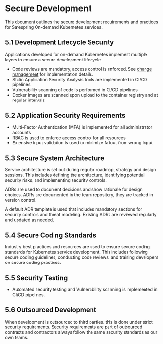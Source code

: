 # Secure Development

This document outlines the secure development requirements and practices for Safespring On-demand Kubernetes services.

## 5.1 Development Lifecycle Security

Applications developed for on-demand Kubernetes implement multiple layers to ensure a secure development lifecycle.

* Code reviews are mandatory, access control is enforced. See [change management](../development-operations-management#62-change-management) for implementation details.
* Static Application Security Analysis tools are implemented in CI/CD pipelines
* Vulnerability scanning of code is performed in CI/CD pipelines
* Docker images are scanned upon upload to the container registry and at regular intervals

## 5.2 Application Security Requirements

* Multi-Factor Authentication (MFA) is implemented for all administrator accounts
* RBAC is used to enforce access control for all resources
* Extensive input validation is used to minimize fallout from wrong input

## 5.3 Secure System Architecture

Service architecture is set out during regular roadmap, strategy and design sessions. This includes defining the architecture, identifying potential security risks, and implementing security controls.

ADRs are used to document decisions and show rationale for design choices. ADRs are documented in the team repository, they are tracked in version control.

A default ADR template is used that includes mandatory sections for security controls and threat modeling.
Existing ADRs are reviewed regularly and updated as needed.

## 5.4 Secure Coding Standards

Industry best practices and resources are used to ensure secure coding standards for Kubernetes service development. This includes following secure coding guidelines, conducting code reviews, and training developers on secure coding practices.

## 5.5 Security Testing

* Automated security testing and Vulnerability scanning is implemented in CI/CD pipelines.

## 5.6 Outsourced Development

When development is outsourced to third parties, this is done under strict security requirements.
Security requirements are part of outsourced contracts and contractors always follow the same security standards as our own teams.
